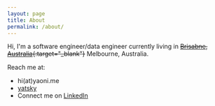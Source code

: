 ```yaml
---
layout: page
title: About
permalink: /about/
---
```


Hi,
I'm a software engineer/data engineer currently living in ~~[Brisabne, Australia](https://en.wikipedia.org/wiki/Brisbane){:target="_blank"}~~ Melbourne, Australia.

Reach me at:

- hi(at)yaoni.me
- [yatsky](https://github.com/yatsky)
- Connect me on [LinkedIn](https://linkedin.com/in/username010)

